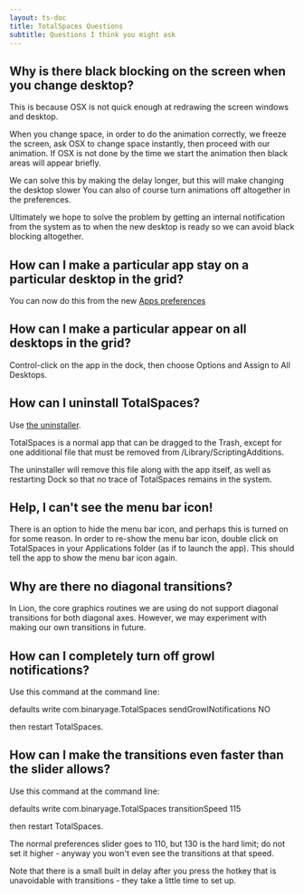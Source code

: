```yaml
---
layout: ts-doc
title: TotalSpaces Questions
subtitle: Questions I think you might ask
---
```


## Why is there black blocking on the screen when you change desktop?

This is because OSX is not quick enough at redrawing the screen windows and desktop.

When you change space, in order to do the animation correctly, we freeze the screen, ask OSX to change space instantly, then proceed with our animation. If OSX is not done by the time we start the animation then black areas will appear briefly.

We can solve this by making the delay longer, but this will make changing the desktop slower You can also of course turn animations off altogether in the preferences.

Ultimately we hope to solve the problem by getting an internal notification from the system as to when the new desktop is ready so we can avoid black blocking altogether.

## How can I make a particular app stay on a particular desktop in the grid?

You can now do this from the new [Apps preferences](/apps)

## How can I make a particular appear on all desktops in the grid?

Control-click on the app in the dock, then choose Options and Assign to All Desktops.

## How can I uninstall TotalSpaces?

Use [the uninstaller](http://downloads.binaryage.com/UninstallTotalSpaces.app.zip).

TotalSpaces is a normal app that can be dragged to the Trash, except for one additional file that must be removed from /Library/ScriptingAdditions.

The uninstaller will remove this file along with the app itself, as well as restarting Dock so that no trace of TotalSpaces remains in the system.

## Help, I can't see the menu bar icon!

There is an option to hide the menu bar icon, and perhaps this is turned on for some reason. In order to re-show the menu bar icon, double click on TotalSpaces in your Applications folder (as if to launch the app). This should tell the app to show the menu bar icon again.

## Why are there no diagonal transitions?

In Lion, the core graphics routines we are using do not support diagonal transitions for both diagonal axes. However, we may experiment with making our own transitions in future.

## How can I completely turn off growl notifications?

Use this command at the command line:

defaults write com.binaryage.TotalSpaces sendGrowlNotifications NO

then restart TotalSpaces.

## How can I make the transitions even faster than the slider allows?

Use this command at the command line:

defaults write com.binaryage.TotalSpaces transitionSpeed 115

then restart TotalSpaces. 

The normal preferences slider goes to 110, but 130 is the hard limit; do not set it higher - anyway you won't even see the transitions at that speed. 

Note that there is a small built in delay after you press the hotkey that is unavoidable with transitions - they take a little time to set up.
